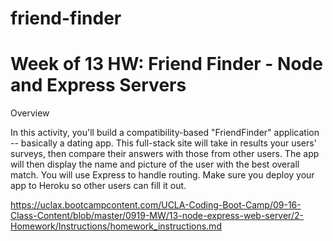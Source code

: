 # friend-finder

# Week of 13 HW: Friend Finder - Node and Express Servers


Overview

In this activity, you'll build a compatibility-based "FriendFinder" application -- basically a dating app. This full-stack site will take in results your users' surveys, then compare their answers with those from other users. The app will then display the name and picture of the user with the best overall match.
You will use Express to handle routing. Make sure you deploy your app to Heroku so other users can fill it out.

https://uclax.bootcampcontent.com/UCLA-Coding-Boot-Camp/09-16-Class-Content/blob/master/0919-MW/13-node-express-web-server/2-Homework/Instructions/homework_instructions.md